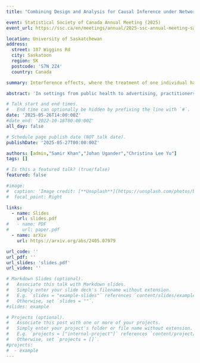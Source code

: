 ```yaml
---
title: "Combining Design and Analysis for Causal Inference under Network Interference"

event: Statistical Society of Canada Annual Meeting (2025)
event_url: https://ssc.ca/en/meetings/annual/2025-ssc-annual-meeting-saskatoon

location: University of Saskatchewan
address: 
  street: 107 Wiggins Rd
  city: Saskatoon
  region: SK
  postcode: 'S7N 2Z4'
  country: Canada

summary: Interference effects, where the treatment of one individual has an effect on the outcome of another, are pervasive in real-world settings but violate assumptions of many classical causal estimators. While the Horvitz-Thompson estimator can account for interference, it has prohibitively high variance. In this talk, we'll survey recent approaches to improve on this variance guarantee by imposing additional structural assumptions on the potential outcomes model or the interference network. Then, I'll introduce a class of estimators, pseudoinverse estimators, that can be adapted to any experimental design and have strong bias and variance guarantees. For the setting of cluster randomized designs, I'll quantify the bias and variance as functions of the selected clustering.

abstract: 'In settings from public health to advertising, practitioners use randomized experiments to estimate the causal effect of a population-wide rollout of a new treatment. Traditional estimators that account for interference (where the treatment of one individual can affect the outcome of another) often have prohibitively high variance. Recent literature provides two, largely disjoint, techniques to address this: leveraging parametric assumptions on the potential outcomes to design better estimators and leveraging structural assumptions on the interference to choose a smarter experimental design. Combining these approaches, we present a pseudoinverse estimator for the total treatment effect in low-order outcome models when the data are collected under general experimental designs. For cluster randomized designs, we show this estimator is unbiased with variance scaling like the smaller of the variance obtained from a low-order assumption and the variance obtained from cluster randomization.'

# Talk start and end times.
#   End time can optionally be hidden by prefixing the line with `#`.
date: '2025-05-26T14:00:00Z'
#date_end: '2022-10-18T00:00:00Z'
all_day: false

# Schedule page publish date (NOT talk date).
publishDate: '2025-05-27T00:00:00Z'

authors: [admin,"Samir Khan","Johan Ugander","Christina Lee Yu"]
tags: []

# Is this a featured talk? (true/false)
featured: false

#image:
#  caption: 'Image credit: [**Unsplash**](https://unsplash.com/photos/bzdhc5b3Bxs)'
#  focal_point: Right

links:
  - name: Slides
    url: slides.pdf
#   - name: PDF
#     url: paper.pdf
  - name: arXiv
    url: https://arxiv.org/abs/2405.07979

url_code: ''
url_pdf: ''
url_slides: 'slides.pdf'
url_video: ''

# Markdown Slides (optional).
#   Associate this talk with Markdown slides.
#   Simply enter your slide deck's filename without extension.
#   E.g. `slides = "example-slides"` references `content/slides/example-slides.md`.
#   Otherwise, set `slides = ""`.
#slides: example

# Projects (optional).
#   Associate this post with one or more of your projects.
#   Simply enter your project's folder or file name without extension.
#   E.g. `projects = ["internal-project"]` references `content/project/deep-learning/index.md`.
#   Otherwise, set `projects = []`.
#projects:
#  - example
---
```


